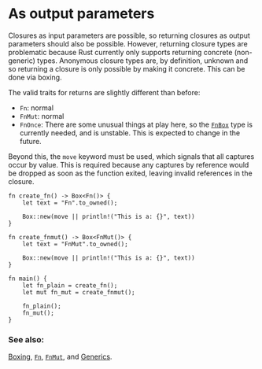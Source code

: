 # As output parameters

Closures as input parameters are possible, so returning closures as 
output parameters should also be possible. However, returning closure types 
are problematic because Rust currently only supports returning concrete 
(non-generic) types. Anonymous closure types are, by definition, unknown 
and so returning a closure is only possible by making it concrete. This 
can be done via boxing.

The valid traits for returns are slightly different than before:

* `Fn`: normal
* `FnMut`: normal
* `FnOnce`: There are some unusual things at play here, so the [`FnBox`][fnbox]
  type is currently needed, and is unstable. This is expected to change in
  the future.

Beyond this, the `move` keyword must be used, which signals that all captures
occur by value. This is required because any captures by reference would be
dropped as soon as the function exited, leaving invalid references in the
closure.

```rust,editable
fn create_fn() -> Box<Fn()> {
    let text = "Fn".to_owned();

    Box::new(move || println!("This is a: {}", text))
}

fn create_fnmut() -> Box<FnMut()> {
    let text = "FnMut".to_owned();

    Box::new(move || println!("This is a: {}", text))
}

fn main() {
    let fn_plain = create_fn();
    let mut fn_mut = create_fnmut();

    fn_plain();
    fn_mut();
}
```

### See also:

[Boxing][box], [`Fn`][fn], [`FnMut`][fnmut], and [Generics][generics].

[box]: /std/box.html
[fn]: https://doc.rust-lang.org/std/ops/trait.Fn.html
[fnmut]: https://doc.rust-lang.org/std/ops/trait.FnMut.html
[fnbox]: https://doc.rust-lang.org/std/boxed/trait.FnBox.html 
[generics]: /generics.html
